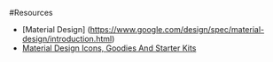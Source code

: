 #Resources

- [Material Design] (https://www.google.com/design/spec/material-design/introduction.html)
- [Material Design Icons, Goodies And Starter Kits](https://www.smashingmagazine.com/2015/07/material-design-icons-templates-tools/)

